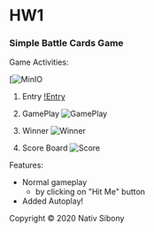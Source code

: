 # HW1
 
### Simple Battle Cards Game
 
Game Activities:

[![MinIO](https://raw.githubusercontent.com/minio/minio/master/.github/logo.svg?sanitize=true)


1. Entry
[!Entry](https://ibb.co/k4KNDdq)

2. GamePlay
![GamePlay](https://imgur.com/KrhsSMJ)

3. Winner
![Winner](https://imgur.com/vj8h92N)

4. Score Board
![Score](https://imgur.com/soqxowR)


Features:

* Normal gameplay 
  * by clicking on "Hit Me" button
* Added Autoplay!

Copyright © 2020 Nativ Sibony
